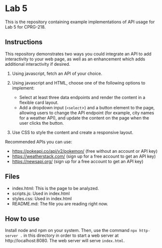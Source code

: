 # Lab 5

This is the repository containing example implementations of API usage for Lab 5 for CPRG-218.

## Instructions

This repository demonstrates two ways you could integrate an API to add interactivity to your web page, as well as an enhancement which adds additional interactivity if desired.

1. Using javascript, fetch an API of your choice.

2. Using javascript and HTML, choose one of the following options to implement:
    - Select at least three data endpoints and render the content in a flexible card layout.
    - Add a dropdown input (`<select`>) and a button element to the page, allowing users to change the API endpoint (for example, city names for a weather API), and update the content on the page when the user clicks the button.

3. Use CSS to style the content and create a responsive layout.

Recommended APIs you can use:
- https://pokeapi.co/api/v2/pokemon/ (free without an account or API key)
- https://weatherstack.com/ (sign up for a free account to get an API key)
- https://newsapi.org/ (sign up for a free account to get an API key)

## Files

- index.html: This is the page to be analyzed.
- scripts.js: Used in index.html
- styles.css: Used in index.html
- README.md: The file you are reading right now.

## How to use

Install node and npm on your system.  Then, use the command `npx http-server .` in this directory in order to start a web server at http://localhost:8080.  The web server will serve `index.html`.
